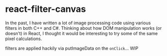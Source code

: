 # react-filter-canvas
In the past, I have written a lot of image processing code using various filters in both C++ and C#. Thinking about how DOM manipulation works (or doesn't) in React, I thought it would be interesting to try some of the same pixel calculations.


filters are applied hackily via putImageData on the `onClick`... WIP
